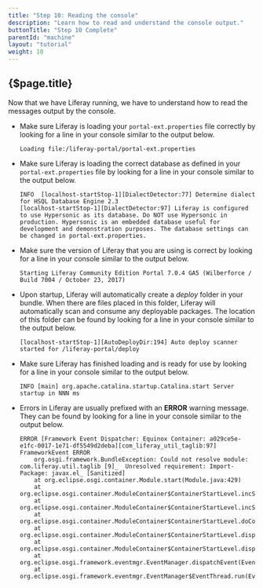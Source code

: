 ```yaml
---
title: "Step 10: Reading the console"
description: "Learn how to read and understand the console output."
buttonTitle: "Step 10 Complete"
parentId: "machine"
layout: "tutorial"
weight: 10
---
```


## {$page.title}

Now that we have Liferay running, we have to understand how to read the messages output by the console.

* Make sure Liferay is loading your ```portal-ext.properties``` file correctly by looking for a line in your console similar to the output below.
    ```shell
    Loading file:/liferay-portal/portal-ext.properties
    ```
* Make sure Liferay is loading the correct database as defined in your ```portal-ext.properties``` file by looking for a line in your console similar to the output below.
    ```shell
    INFO  [localhost-startStop-1][DialectDetector:77] Determine dialect for HSQL Database Engine 2.3
    [localhost-startStop-1][DialectDetector:97] Liferay is configured to use Hypersonic as its database. Do NOT use Hypersonic in production. Hypersonic is an embedded database useful for development and demonstration purposes. The database settings can be changed in portal-ext.properties.
    ```
* Make sure the version of Liferay that you are using is correct by looking for a line in your console similar to the output below.
    ```shell
    Starting Liferay Community Edition Portal 7.0.4 GA5 (Wilberforce / Build 7004 / October 23, 2017)
    ```
* Upon startup, Liferay will automatically create a *deploy* folder in your bundle.  When there are files placed in this folder, Liferay will automatically scan and consume any deployable packages. The location of this folder can be found by looking for a line in your console similar to the output below.
    ```shell
    [localhost-startStop-1][AutoDeployDir:194] Auto deploy scanner started for /liferay-portal/deploy
    ```
* Make sure Liferay has finished loading and is ready for use by looking for a line in your console similar to the output below.
    ```shell
    INFO [main] org.apache.catalina.startup.Catalina.start Server startup in NNN ms
    ```
* Errors in Liferay are usually prefixed with an **ERROR** warning message.  They can be found by looking for a line in your console similar to the output below.
    ```shell
    ERROR [Framework Event Dispatcher: Equinox Container: a029ce5e-e1fc-0017-1e71-df5549d2deba][com_liferay_util_taglib:97] FrameworkEvent ERROR
        org.osgi.framework.BundleException: Could not resolve module: com.liferay.util.taglib [9]_  Unresolved requirement: Import-Package: javax.el_ [Sanitized]
        at org.eclipse.osgi.container.Module.start(Module.java:429)
        at org.eclipse.osgi.container.ModuleContainer$ContainerStartLevel.incStartLevel(ModuleContainer.java:1582)
        at org.eclipse.osgi.container.ModuleContainer$ContainerStartLevel.incStartLevel(ModuleContainer.java:1562)
        at org.eclipse.osgi.container.ModuleContainer$ContainerStartLevel.doContainerStartLevel(ModuleContainer.java:1533)
        at org.eclipse.osgi.container.ModuleContainer$ContainerStartLevel.dispatchEvent(ModuleContainer.java:1476)
        at org.eclipse.osgi.container.ModuleContainer$ContainerStartLevel.dispatchEvent(ModuleContainer.java:1)
        at org.eclipse.osgi.framework.eventmgr.EventManager.dispatchEvent(EventManager.java:230)
        at org.eclipse.osgi.framework.eventmgr.EventManager$EventThread.run(EventManager.java:340)
    ```